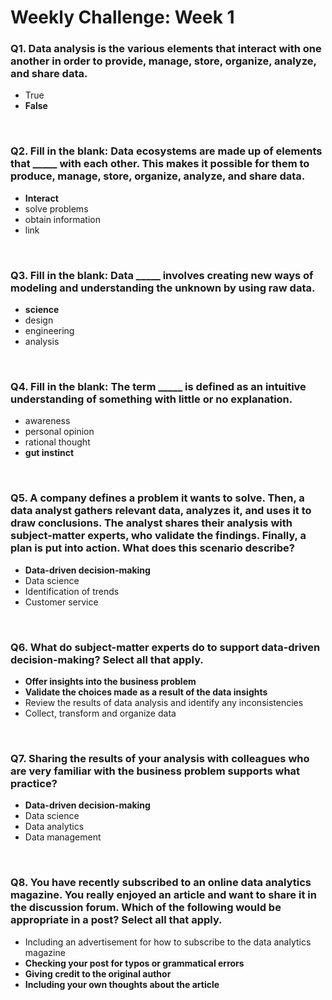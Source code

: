 # Weekly Challenge: Week 1

### Q1. Data analysis is the various elements that interact with one another in order to provide, manage, store, organize, analyze, and share data.

- True
- **False**

&nbsp;

### Q2. Fill in the blank: Data ecosystems are made up of elements that _____ with each other. This makes it possible for them to produce, manage, store, organize, analyze, and share data.

- **Interact**
- solve problems
- obtain information
- link

&nbsp;

### Q3. Fill in the blank: Data _____ involves creating new ways of modeling and understanding the unknown by using raw data.

- **science**
- design
- engineering
- analysis

&nbsp;

### Q4. Fill in the blank: The term _____ is defined as an intuitive understanding of something with little or no explanation.

- awareness
- personal opinion
- rational thought
- **gut instinct**

&nbsp;

### Q5. A company defines a problem it wants to solve. Then, a data analyst gathers relevant data, analyzes it, and uses it to draw conclusions. The analyst shares their analysis with subject-matter experts, who validate the findings. Finally, a plan is put into action. What does this scenario describe?

- **Data-driven decision-making**
- Data science
- Identification of trends
- Customer service

&nbsp;

### Q6. What do subject-matter experts do to support data-driven decision-making? Select all that apply.

- **Offer insights into the business problem**
- **Validate the choices made as a result of the data insights**
- Review the results of data analysis and identify any inconsistencies
- Collect, transform and organize data

&nbsp;

### Q7. Sharing the results of your analysis with colleagues who are very familiar with the business problem supports what practice?

- **Data-driven decision-making**
- Data science
- Data analytics
- Data management

&nbsp;

### Q8. You have recently subscribed to an online data analytics magazine. You really enjoyed an article and want to share it in the discussion forum. Which of the following would be appropriate in a post? Select all that apply.

- Including an advertisement for how to subscribe to the data analytics magazine
- **Checking your post for typos or grammatical errors**
- **Giving credit to the original author**
- **Including your own thoughts about the article**
